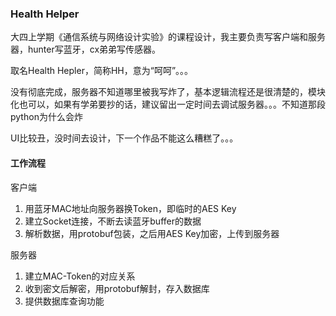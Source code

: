 ### Health Helper

大四上学期《通信系统与网络设计实验》的课程设计，我主要负责写客户端和服务器，hunter写蓝牙，cx弟弟写传感器。

取名Health Hepler，简称HH，意为“呵呵”。。。

没有彻底完成，服务器不知道哪里被我写炸了，基本逻辑流程还是很清楚的，模块化也可以，如果有学弟要抄的话，建议留出一定时间去调试服务器。。。不知道那段python为什么会炸

UI比较丑，没时间去设计，下一个作品不能这么糟糕了。。。

#### 工作流程

客户端
1. 用蓝牙MAC地址向服务器换Token，即临时的AES Key
2. 建立Socket连接，不断去读蓝牙buffer的数据
3. 解析数据，用protobuf包装，之后用AES Key加密，上传到服务器

服务器
1. 建立MAC-Token的对应关系
2. 收到密文后解密，用protobuf解封，存入数据库
3. 提供数据库查询功能
